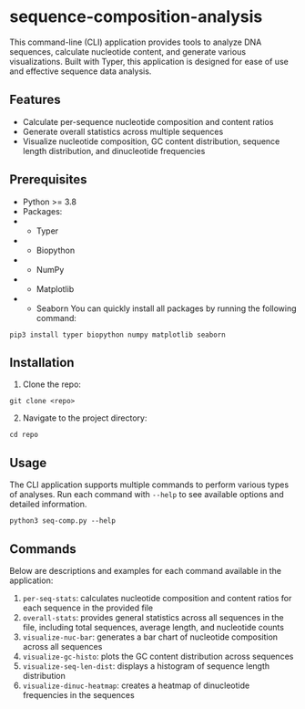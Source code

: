 # sequence-composition-analysis

This command-line (CLI) application provides tools to analyze DNA sequences, calculate nucleotide content, and generate various visualizations. Built
with Typer, this application is designed for ease of use and effective sequence data analysis.

## Features

- Calculate per-sequence nucleotide composition and content ratios
- Generate overall statistics across multiple sequences
- Visualize nucleotide composition, GC content distribution, sequence length distribution, and dinucleotide frequencies

## Prerequisites

- Python >= 3.8
- Packages:
- - Typer
- - Biopython
- - NumPy
- - Matplotlib
- - Seaborn
    You can quickly install all packages by running the following command:

```
pip3 install typer biopython numpy matplotlib seaborn
```

## Installation

1. Clone the repo:

```
git clone <repo>
```

2. Navigate to the project directory:

```
cd repo
```

## Usage

The CLI application supports multiple commands to perform various types of analyses. Run each command with `--help` to see available options and detailed information.

```
python3 seq-comp.py --help
```

## Commands

Below are descriptions and examples for each command available in the application:

1. `per-seq-stats`: calculates nucleotide composition and content ratios for each sequence in the provided file
2. `overall-stats`: provides general statistics across all sequences in the file, including total sequences, average length, and nucleotide counts
3. `visualize-nuc-bar`: generates a bar chart of nucleotide composition across all sequences
4. `visualize-gc-histo`: plots the GC content distribution across sequences
5. `visualize-seq-len-dist`: displays a histogram of sequence length distribution
6. `visualize-dinuc-heatmap`: creates a heatmap of dinucleotide frequencies in the sequences
